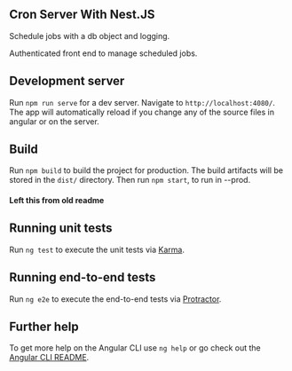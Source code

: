 ## Cron Server With Nest.JS

Schedule jobs with a db object and logging. 

Authenticated front end to manage scheduled jobs.

## Development server

Run `npm run serve` for a dev server. Navigate to `http://localhost:4080/`. The app will automatically reload if you change any of the source files in angular or on the server.

## Build

Run `npm build` to build the project for production. The build artifacts will be stored in the `dist/` directory. Then run `npm start`, to run in --prod.

#### Left this from old readme
## Running unit tests

Run `ng test` to execute the unit tests via [Karma](https://karma-runner.github.io).

## Running end-to-end tests

Run `ng e2e` to execute the end-to-end tests via [Protractor](http://www.protractortest.org/).

## Further help

To get more help on the Angular CLI use `ng help` or go check out the [Angular CLI README](https://github.com/angular/angular-cli/blob/master/README.md).
